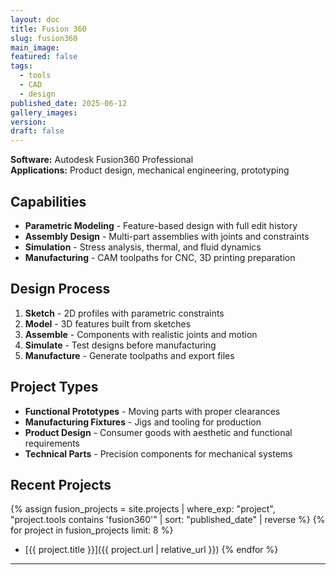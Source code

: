 ```yaml
---
layout: doc
title: Fusion 360
slug: fusion360
main_image: 
featured: false
tags:
  - tools
  - CAD
  - design
published_date: 2025-06-12
gallery_images: 
version: 
draft: false
---
```

**Software:** Autodesk Fusion360 Professional  
**Applications:** Product design, mechanical engineering, prototyping

## Capabilities

- **Parametric Modeling** - Feature-based design with full edit history
- **Assembly Design** - Multi-part assemblies with joints and constraints
- **Simulation** - Stress analysis, thermal, and fluid dynamics
- **Manufacturing** - CAM toolpaths for CNC, 3D printing preparation

## Design Process

1. **Sketch** - 2D profiles with parametric constraints
2. **Model** - 3D features built from sketches
3. **Assemble** - Components with realistic joints and motion
4. **Simulate** - Test designs before manufacturing
5. **Manufacture** - Generate toolpaths and export files

## Project Types

- **Functional Prototypes** - Moving parts with proper clearances
- **Manufacturing Fixtures** - Jigs and tooling for production
- **Product Design** - Consumer goods with aesthetic and functional requirements
- **Technical Parts** - Precision components for mechanical systems

## Recent Projects

{% assign fusion_projects = site.projects | where_exp: "project", "project.tools contains 'fusion360'" | sort: "published_date" | reverse %}
{% for project in fusion_projects limit: 8 %}
- [{{ project.title }}]({{ project.url | relative_url }})
{% endfor %}

---